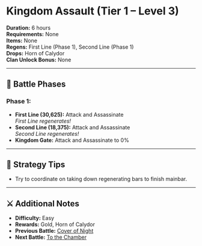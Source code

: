 # Kingdom Assault (Tier 1 – Level 3)

**Duration:** 6 hours  
**Requirements:** None  
**Items:** None  
**Regens:** First Line (Phase 1), Second Line (Phase 1)  
**Drops:** Horn of Calydor  
**Clan Unlock Bonus:** None

---

## 🧪 Battle Phases

### Phase 1:
- **First Line (30,625):** Attack and Assassinate  
  *First Line regenerates!*
- **Second Line (18,375):** Attack and Assassinate  
  *Second Line regenerates!*
- **Kingdom Gate:** Attack and Assassinate to 0%

---

## 🧭 Strategy Tips

- Try to coordinate on taking down regenerating bars to finish mainbar.

---

## ⚔️ Additional Notes

- **Difficulty:** Easy  
- **Rewards:** Gold, Horn of Calydor  
- **Previous Battle:** [Cover of Night](cover-of-night.md)  
- **Next Battle:** [To the Chamber](to-the-chamber.md)
